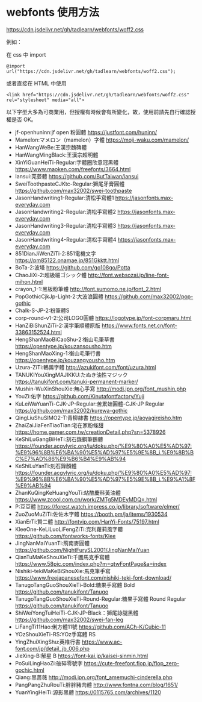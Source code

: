 # webfonts 使用方法
https://cdn.jsdelivr.net/gh/tadlearn/webfonts/woff2.css

例如：

在 css 中 import
```
@import url("https://cdn.jsdelivr.net/gh/tadlearn/webfonts/woff2.css");
```
或者直接在 HTML 中使用
```
<link href="https://cdn.jsdelivr.net/gh/tadlearn/webfonts/woff2.css" rel="stylesheet" media="all">
```

以下字型大多為可商業用，但授權有時候會有所變化，故，使用前請先自行確認授權是否 OK。

- jf-openhuninn:jf open 粉圓體 https://justfont.com/huninn/
- Mamelon:マメロン（mamelon）字體 https://moji-waku.com/mamelon/
- HanWangWeBe:王漢宗魏碑體
- HanWangMingBlack:王漢宗超明體
- XinYiGuanHeiTi-Regular:字體圈欣意冠黑體 https://www.maoken.com/freefonts/3664.html
- Iansui:芫荽體 https://github.com/ButTaiwan/iansui
- SweiToothpasteCJKtc-Regular:獅尾牙膏圓體 https://github.com/max32002/swei-toothpaste
- JasonHandwriting1-Regular:清松手寫體1 https://jasonfonts.max-everyday.com
- JasonHandwriting2-Regular:清松手寫體2 https://jasonfonts.max-everyday.com
- JasonHandwriting3-Regular:清松手寫體3 https://jasonfonts.max-everyday.com
- JasonHandwriting4-Regular:清松手寫體4 https://jasonfonts.max-everyday.com
- 851DianJiWenZiTi-2:851電機文字 https://pm85122.onamae.jp/851Gkktt.html
- BoTa-2:波塔 https://github.com/go108go/Potta
- ChaoJiXi-2:超級細ゴシック體 http://font.websozai.jp/line-font-mihon.html
- crayon_1-1:黑板粉筆體 http://font.sumomo.ne.jp/font_2.html
- PopGothicCjkJp-Light-2:大波浪圓體 https://github.com/max32002/pop-gothic
- Chalk-S-JP-2:粉筆體S
- corp-round-v1-2:公司LOGO圓體 https://logotype.jp/font-corpmaru.html
- HanZiBiShunZiTi-2:漢字筆順體原版 https://www.fonts.net.cn/font-33863152524.html
- HengShanMaoBiCaoShu-2:衡山毛筆草書 https://opentype.jp/kouzansousho.htm
- HengShanMaoXing-1:衡山毛筆行書 https://opentype.jp/kouzangyousho.htm
- Uzura-ZiTi:鵪鶉字體 http://azukifont.com/font/uzura.html
- TANUKIYouXingMAJIKKU:たぬき油性マジック https://tanukifont.com/tanuki-permanent-marker/
- Mushin-WuXinShouXie:無心手寫 http://modi.jpn.org/font_mushin.php
- YouZi:佑字 https://github.com/Kinutafontfactory/Yuji
- KuLeiWaYuanTi-CJK-JP-Regular:苦累蛙圓體-CJK-JP Regular https://github.com/max32002/kurewa-gothic
- QingLiuShuSIMO2-T:青柳隷書 https://opentype.jp/aoyagireisho.htm
- ZhaiZaiJiaFenTiaoTian:宅在家粉條甜 https://home.gamer.com.tw/creationDetail.php?sn=5378926
- KeShiLuGangBiHeTi:刻石錄鋼筆鶴體 https://founder.acgvlyric.org/iu/doku.php/%E9%80%A0%E5%AD%97:%E9%96%8B%E6%BA%90%E5%AD%97%E5%9E%8B_i.%E9%8B%BC%E7%AD%86%E9%B6%B4%E9%AB%94
- KeShiLuYanTi:刻石錄顏體 https://founder.acgvlyric.org/iu/doku.php/%E9%80%A0%E5%AD%97:%E9%96%8B%E6%BA%90%E5%AD%97%E5%9E%8B_i.%E9%A1%8F%E9%AB%94
- ZhanKuQingKeHuangYouTi:站酷慶科黃油體 https://www.zcool.com.cn/work/ZMTg5MDEyMDQ=.html
- P:豆豆體 https://forest.watch.impress.co.jp/library/software/elmer/
- ZuoZuoMuZiTi:佐佐木字體 https://booth.pm/ja/items/1930534
- XianErTi:賢二體 http://fontvip.com/HanYi-Fonts/75197.html
- KleeOne-KeLiLuoLiFengZiTi:克利蘿莉風字體 https://github.com/fontworks-fonts/Klee
- JingNanMaiYuanTi:荊南麥圓體 https://github.com/NightFurySL2001/JingNanMaiYuan
- QianTuMaKeShouXieTi:千圖馬克手寫體 https://www.58pic.com/index.php?m=qtwFontPage&a=index
- Nishiki-tekiMaKeBiShouXie:馬克筆手寫 https://www.freejapanesefont.com/nishiki-teki-font-download/
- TanugoTangGuoShouXieTi-Bold:糖果手寫體 Bold https://github.com/tanukifont/Tanugo
- TanugoTangGuoShouXieTi-Round-Regular:糖果手寫體 Round Regular https://github.com/tanukifont/Tanugo
- ShiWeiYongTuiHeiTi-CJK-JP-Black：獅尾詠腿黑體 https://github.com/max32002/swei-fan-leg
- LiFangTi11Hao:俐方體11號 https://github.com/ACh-K/Cubic-11
- YOzShouXieTi-RS:YOz手寫體 RS
- YingZhuiXingShu:英椎行書 https://www.ac-font.com/jp/detail_jb_006.php
- JieXing-B:解星 B https://font-kai.jp/kaisei-sinmin.html
- PoSuiLingHaoZi:破碎零號字 https://cute-freefont.flop.jp/flop_zero-gochic.html
- Qiang:黒薔薇 http://modi.jpn.org/font_amemuchi-cinderella.php
- PangPangZhuRouTi:胖胖豬肉體 http://www.fontna.com/blog/1651/
- YuanYingHeiTi:源影黑體 https://0115765.com/archives/1120